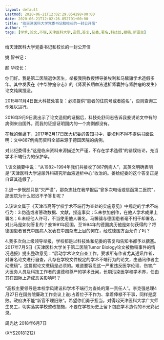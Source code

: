 ```yaml
---
layout: default
Lastmod: 2020-06-21T12:02:29.054198+00:00
date: 2020-06-21T12:02:26.852791+00:00
title: "给天津医科大学党委书记和校长的一封公开信"
author: ""
tags: [学术,论文,不端,天津医科大学,造假,答复,纪委,署名,科技处,撤稿,新语丝]
---
```


给天津医科大学党委书记和校长的一封公开信

姚  智书记：

颜  华校长：

你们好。我是第二医院退休医生，举报我院教授博导姜埃利和马驣骧学术造假多年。其中发表在《中华肿瘤杂志》的《肾衰长期血液透析肾囊肿与肾肿瘤的发生》论文纯属捏造。

2015年11月4日医大科技处答复：必须提供“患者的住院号或者姓名”，否则查询工作难以进行。

2016年9月9日我出示了论文造假的证据后，科技处舒同志告诉我姜说论文中有的病例来自国外。而我的证据证明国内的一个病例都没有。

在我的倒逼下，2017年2月17日医大纪委的告知书中，姜埃利不得不提供书面说明：文中887例病历资料全部来源于德国医院的病例。

对此纪委得出“这是临床资料来源描述欠严谨，不存在学术造假”的错误结论，充当学术不端行为的保护伞。

1.该文摘要中说：“从1982~1994年我们共接收了887例病人”，其英文明确表明是“天津医科大学泌尿外科研究所血液透析中心”收治的。姜给纪委的这个答复正是自证其造假了。

2.退一步既然只是“欠严谨”，那杂志社在我举报后“曾多次电话或信函第二医院”，那医院为什么迟迟不予答复呢？

3.该论文属于《天津市高等学校学术不端行为查处的实施意见》中规定的学术不端行为：3.伪造或者篡改数据、文献，捏造事实；5.未参加创作，在他人学术成果上署名；6.未经他人许可，不当使用他人署名。马驣骧与德国患者毫不相干却署名，对此马是如何答复的？姜1991年回国，至1994年的德国病历他是如何获得的？将德国患者冒充中国病人发表在中国杂志上目的何在，经过德国方面允许了吗？

4.我多次向上级领导举报，学校都是以科技处和纪委的答复和告知书都予以搪塞。 2017年7月5日《天津医科大学关于第二医院Tumor Biology论文被撤稿事件的情况通报》提出整改意见：“启动学术论文自查工作，要求所有作者尤其通讯作者，对署名论文进行自查，凡存在学校文件规定的学术不端行为的论文，由通讯作者主动撤稿”。这篇假论文撤稿是必须的。难道要容忍这一严重违反医学伦理、伤害广大医务人员及科技工作者的道德和尊严的学术丑闻，长期污染医学和学术界，任由其在国际上造成恶劣影响吗？

“高校主要领导是本校学风建设和学术不端行为查处的第一责任人”。李克强总理4月27日在国务院廉政工作会议上说:占着位子不作为、拿着俸禄不干事，同样是腐败。政府决不能“新官不理旧账”。希望你们勇于担当，对得起天津医科大学广大师生员工，切实落实学校整改措施，不要在学校历史上留下包庇学术造假的不光彩记录。

周光达  2018年6月7日

(XYS20181212)

